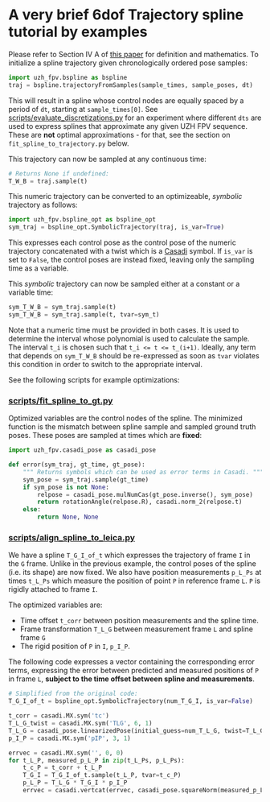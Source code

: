 # A very brief 6dof Trajectory spline tutorial by examples

Please refer to Section IV A of [this paper](http://rpg.ifi.uzh.ch/docs/RSS15_Mueggler.pdf) for definition and 
mathematics. To initialize a spline trajectory given chronologically ordered pose samples:
```python
import uzh_fpv.bspline as bspline
traj = bspline.trajectoryFromSamples(sample_times, sample_poses, dt)
```
This will result in a spline whose control nodes are equally spaced by a period of `dt`, starting at `sample_times[0]`.
See [scripts/evaluate_discretizations.py](scripts/evaluate_discretizations.py) for an experiment where different `dts`
are used to express splines that approximate any given UZH FPV sequence.
These are **not** optimal approximations - for that, see the section on `fit_spline_to_trajectory.py` below.

This trajectory can now be sampled at any continuous time:
```python
# Returns None if undefined:
T_W_B = traj.sample(t)
```

This numeric trajectory can be converted to an optimizeable, *symbolic* trajectory as follows:
```python
import uzh_fpv.bspline_opt as bspline_opt
sym_traj = bspline_opt.SymbolicTrajectory(traj, is_var=True)
```
This expresses each control pose as the control pose of the numeric trajectory concatenated with a twist which is a
[Casadi](https://web.casadi.org/) symbol. If `is_var` is set to `False`, the control poses are instead fixed, leaving only the sampling
time as a variable.

This *symbolic* trajectory can now be sampled either at a constant or a variable time:
```python
sym_T_W_B = sym_traj.sample(t)
sym_T_W_B = sym_traj.sample(t, tvar=sym_t)
```
Note that a numeric time must be provided in both cases. It is used to determine the interval whose polynomial is used
to calculate the sample. The interval `t_i` is chosen such that `t_i <= t <= t_(i+1)`. Ideally, any term that depends
on `sym_T_W_B` should be re-expressed as soon as `tvar` violates this condition in order to switch to the appropriate 
interval.

See the following scripts for example optimizations:

### [scripts/fit_spline_to_gt.py](scripts/fit_spline_to_gt.py)

Optimized variables are the control nodes of the spline. The minimized function is the mismatch between spline sample and 
sampled ground truth poses. These poses are sampled at times which are **fixed**:
```python
import uzh_fpv.casadi_pose as casadi_pose

def error(sym_traj, gt_time, gt_pose):
    """ Returns symbols which can be used as error terms in Casadi. """
    sym_pose = sym_traj.sample(gt_time)
    if sym_pose is not None:
        relpose = casadi_pose.mulNumCas(gt_pose.inverse(), sym_pose)
        return rotationAngle(relpose.R), casadi.norm_2(relpose.t)
    else:
        return None, None
```

### [scripts/align_spline_to_leica.py](scripts/align_spline_to_leica.py)

We have a spline `T_G_I_of_t` which expresses the trajectory of frame `I` in the `G` frame.
Unlike in the previous example, the control poses of the spline (i.e. its shape) are now fixed.
We also have position measurements `p_L_Ps` at times `t_L_Ps` which measure the position of point `P` in reference
frame `L`. `P` is rigidly attached to frame `I`.

The optimized variables are:
* Time offset `t_corr` between position measurements and the spline time.
* Frame transformation `T_L_G` between measurement frame `L` and spline frame `G`
* The rigid position of `P` in `I`, `p_I_P`. 

The following code expresses a vector containing the corresponding error terms, expressing the error between
predicted and measured positions of `P` in frame `L`, **subject to the time offset between spline and measurements**.
```python
# Simplified from the original code:
T_G_I_of_t = bspline_opt.SymbolicTrajectory(num_T_G_I, is_var=False)

t_corr = casadi.MX.sym('tc')
T_L_G_twist = casadi.MX.sym('TLG', 6, 1)
T_L_G = casadi_pose.linearizedPose(initial_guess=num_T_L_G, twist=T_L_G_twist)
p_I_P = casadi.MX.sym('pIP', 3, 1)

errvec = casadi.MX.sym('', 0, 0)
for t_L_P, measured_p_L_P in zip(t_L_Ps, p_L_Ps):
    t_c_P = t_corr + t_L_P
    T_G_I = T_G_I_of_t.sample(t_L_P, tvar=t_c_P)
    p_L_P = T_L_G * T_G_I * p_I_P
    errvec = casadi.vertcat(errvec, casadi_pose.squareNorm(measured_p_L_P - p_L_P))
```
